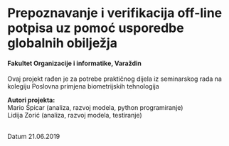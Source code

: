 <h1>Prepoznavanje i verifikacija off-line potpisa uz pomoć usporedbe globalnih obilježja</h1>

<h4>Fakultet Organizacije i informatike, Varaždin</h4>
<p>Ovaj projekt rađen je za potrebe praktičnog dijela iz seminarskog rada na kolegiju Poslovna primjena biometrijskih tehnologija</p>
<p><b>Autori projekta:</b><br/>
Mario Špicar (analiza, razvoj modela, python programiranje)<br/>
Lidija Zorić (analiza, razvoj modela, testiranje)</p><br/>
Datum 21.06.2019
